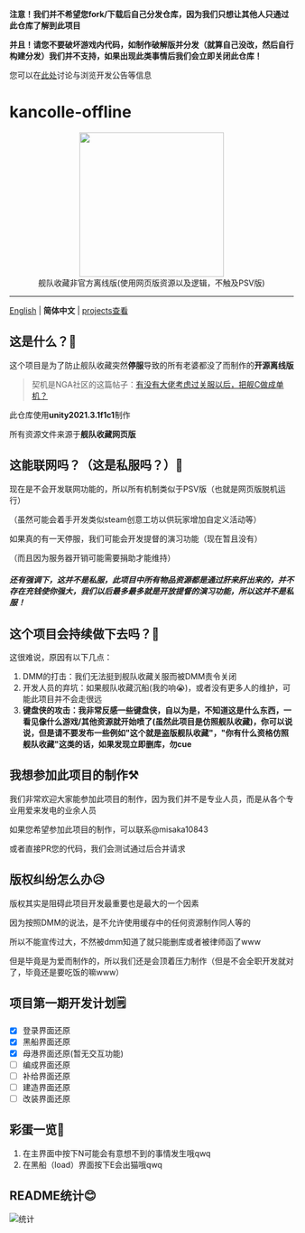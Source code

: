 **注意！我们并不希望您fork/下载后自己分发仓库，因为我们只想让其他人只通过此仓库了解到此项目**

**并且！请您不要破坏游戏内代码，如制作破解版并分发（就算自己没改，然后自行构建分发）我们并不支持，如果出现此类事情后我们会立即关闭此仓库！**

您可以在[此处](https://github.com/offline-colle/kancolle-offline/discussions)讨论与浏览开发公告等信息

# kancolle-offline




<p align="center">
  <img width="256px" height="256px" src="https://s2.loli.net/2022/03/15/pC1nJhMW7BEkQFA.png"/>
  <br>
  舰队收藏非官方离线版(使用网页版资源以及逻辑，不触及PSV版)
</p>

---

[English](./README-EN.md) | **简体中文** | [projects查看](https://github.com/orgs/offline-colle/projects/1)

## 这是什么？🤔

这个项目是为了防止舰队收藏突然**停服**导致的所有老婆都没了而制作的**开源离线版**

> 契机是NGA社区的这篇帖子：[有没有大佬考虑过关服以后，把舰C做成单机？](https://bbs.nga.cn/read.php?tid=22543276&_ff=-7202235 "点击跳转NGA")

此仓库使用**unity2021.3.1f1c1**制作

所有资源文件来源于**舰队收藏网页版**

## 这能联网吗？（这是私服吗？）🔗

现在是不会开发联网功能的，所以所有机制类似于PSV版（也就是网页版脱机运行）

（虽然可能会着手开发类似steam创意工坊以供玩家增加自定义活动等）

如果真的有一天停服，我们可能会开发提督的演习功能（现在暂且没有）

（而且因为服务器开销可能需要捐助才能维持）

##### 还有强调下，这并不是私服，此项目中所有物品资源都是通过肝来肝出来的，并不存在充钱使你强大，我们以后最多最多就是开放提督的演习功能，所以这并不是私服！

## 这个项目会持续做下去吗？📑

这很难说，原因有以下几点：

1. DMM的打击：我们无法挺到舰队收藏关服而被DMM责令关闭
2. 开发人员的弃坑：如果舰队收藏沉船(我的响😭)，或者没有更多人的维护，可能此项目并不会走很远
3. **键盘侠的攻击：我非常反感一些键盘侠，自以为是，不知道这是什么东西，一看见像什么游戏/其他资源就开始喷了(虽然此项目是仿照舰队收藏)，你可以说说，但是请不要发布一些例如"这个就是盗版舰队收藏"，"你有什么资格仿照舰队收藏"这类的话，如果发现立即删库，勿cue**

## 我想参加此项目的制作⚒️

我们非常欢迎大家能参加此项目的制作，因为我们并不是专业人员，而是从各个专业用爱来发电的业余人员

如果您希望参加此项目的制作，可以联系@misaka10843

或者直接PR您的代码，我们会测试通过后合并请求

## 版权纠纷怎么办😥

版权其实是阻碍此项目开发最重要也是最大的一个因素

因为按照DMM的说法，是不允许使用缓存中的任何资源制作同人等的

所以不能宣传过大，不然被dmm知道了就只能删库或者被律师函了www

但是毕竟是为爱而制作的，所以我们还是会顶着压力制作（但是不会全职开发就对了，毕竟还是要吃饭的嘛www）

## 项目第一期开发计划🗒️

* [X] 登录界面还原
* [X] 黑船界面还原
* [X] 母港界面还原(暂无交互功能)
* [ ] 编成界面还原
* [ ] 补给界面还原
* [ ] 建造界面还原
* [ ] 改装界面还原

## 彩蛋一览🎈

1. 在主界面中按下N可能会有意想不到的事情发生哦qwq
2. 在黑船（load）界面按下E会出猫哦qwq


## README统计😊

![统计](https://count.getloli.com/get/@offline-colle?theme=elbooru)
